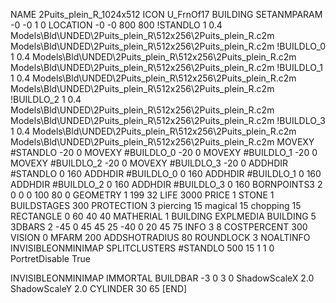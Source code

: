 NAME 2Puits_plein_R_1024x512
ICON U_FrnOf17
BUILDING
SETANMPARAM -0 -0 1 0
LOCATION -0 -0 800 800
!STANDLO      1 0.4 Models\Bld\UNDED\2Puits_plein_R\512x256\2Puits_plein_R.c2m Models\Bld\UNDED\2Puits_plein_R\512x256\2Puits_plein_R.c2m 
!BUILDLO_0    1 0.4 Models\Bld\UNDED\2Puits_plein_R\512x256\2Puits_plein_R.c2m Models\Bld\UNDED\2Puits_plein_R\512x256\2Puits_plein_R.c2m 
!BUILDLO_1    1 0.4 Models\Bld\UNDED\2Puits_plein_R\512x256\2Puits_plein_R.c2m Models\Bld\UNDED\2Puits_plein_R\512x256\2Puits_plein_R.c2m 
!BUILDLO_2    1 0.4 Models\Bld\UNDED\2Puits_plein_R\512x256\2Puits_plein_R.c2m Models\Bld\UNDED\2Puits_plein_R\512x256\2Puits_plein_R.c2m 
!BUILDLO_3    1 0.4 Models\Bld\UNDED\2Puits_plein_R\512x256\2Puits_plein_R.c2m Models\Bld\UNDED\2Puits_plein_R\512x256\2Puits_plein_R.c2m 
MOVEXY #STANDLO   -20 0
MOVEXY #BUILDLO_0 -20 0
MOVEXY #BUILDLO_1 -20 0
MOVEXY #BUILDLO_2 -20 0
MOVEXY #BUILDLO_3 -20 0
ADDHDIR #STANDLO 0 160
ADDHDIR #BUILDLO_0 0 160
ADDHDIR #BUILDLO_1 0 160
ADDHDIR #BUILDLO_2 0 160
ADDHDIR #BUILDLO_3 0 160
BORNPOINTS3 2 0 0 0 100 80 0
GEOMETRY 1 199 32
LIFE     3000
PRICE 1 STONE 1
BUILDSTAGES 300
PROTECTION 3 piercing 15 magical 15 chopping 15
RECTANGLE    0 60 40 40
MATHERIAL 1 BUILDING
EXPLMEDIA BUILDING 5
3DBARS 2 -45 0 45 45 25 -40 0 20 45 75
INFO 3 8
COSTPERCENT 300
VISION 0
MFARM 200
ADDSHOTRADIUS 80
ROUNDLOCK 3
NOALTINFO
INVISIBLEONMINIMAP
SPLITCLUSTERS #STANDLO 500 15 1 1 0
PortretDisable True

INVISIBLEONMINIMAP
IMMORTAL
BUILDBAR -3 0 3 0
ShadowScaleX 2.0
ShadowScaleY 2.0
CYLINDER 30 65
[END]
